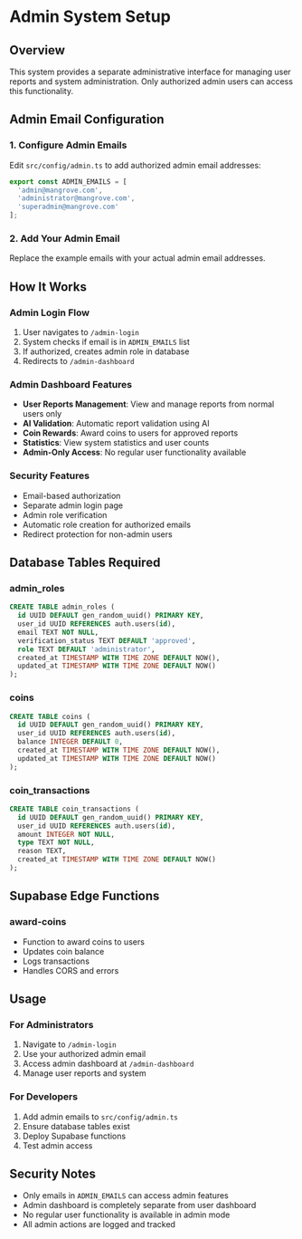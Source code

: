 # Admin System Setup

## Overview
This system provides a separate administrative interface for managing user reports and system administration. Only authorized admin users can access this functionality.

## Admin Email Configuration

### 1. Configure Admin Emails
Edit `src/config/admin.ts` to add authorized admin email addresses:

```typescript
export const ADMIN_EMAILS = [
  'admin@mangrove.com',
  'administrator@mangrove.com',
  'superadmin@mangrove.com'
];
```

### 2. Add Your Admin Email
Replace the example emails with your actual admin email addresses.

## How It Works

### Admin Login Flow
1. User navigates to `/admin-login`
2. System checks if email is in `ADMIN_EMAILS` list
3. If authorized, creates admin role in database
4. Redirects to `/admin-dashboard`

### Admin Dashboard Features
- **User Reports Management**: View and manage reports from normal users only
- **AI Validation**: Automatic report validation using AI
- **Coin Rewards**: Award coins to users for approved reports
- **Statistics**: View system statistics and user counts
- **Admin-Only Access**: No regular user functionality available

### Security Features
- Email-based authorization
- Separate admin login page
- Admin role verification
- Automatic role creation for authorized emails
- Redirect protection for non-admin users

## Database Tables Required

### admin_roles
```sql
CREATE TABLE admin_roles (
  id UUID DEFAULT gen_random_uuid() PRIMARY KEY,
  user_id UUID REFERENCES auth.users(id),
  email TEXT NOT NULL,
  verification_status TEXT DEFAULT 'approved',
  role TEXT DEFAULT 'administrator',
  created_at TIMESTAMP WITH TIME ZONE DEFAULT NOW(),
  updated_at TIMESTAMP WITH TIME ZONE DEFAULT NOW()
);
```

### coins
```sql
CREATE TABLE coins (
  id UUID DEFAULT gen_random_uuid() PRIMARY KEY,
  user_id UUID REFERENCES auth.users(id),
  balance INTEGER DEFAULT 0,
  created_at TIMESTAMP WITH TIME ZONE DEFAULT NOW(),
  updated_at TIMESTAMP WITH TIME ZONE DEFAULT NOW()
);
```

### coin_transactions
```sql
CREATE TABLE coin_transactions (
  id UUID DEFAULT gen_random_uuid() PRIMARY KEY,
  user_id UUID REFERENCES auth.users(id),
  amount INTEGER NOT NULL,
  type TEXT NOT NULL,
  reason TEXT,
  created_at TIMESTAMP WITH TIME ZONE DEFAULT NOW()
);
```

## Supabase Edge Functions

### award-coins
- Function to award coins to users
- Updates coin balance
- Logs transactions
- Handles CORS and errors

## Usage

### For Administrators
1. Navigate to `/admin-login`
2. Use your authorized admin email
3. Access admin dashboard at `/admin-dashboard`
4. Manage user reports and system

### For Developers
1. Add admin emails to `src/config/admin.ts`
2. Ensure database tables exist
3. Deploy Supabase functions
4. Test admin access

## Security Notes
- Only emails in `ADMIN_EMAILS` can access admin features
- Admin dashboard is completely separate from user dashboard
- No regular user functionality is available in admin mode
- All admin actions are logged and tracked

